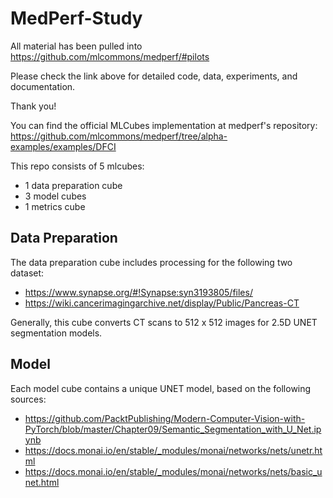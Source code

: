 # MedPerf-Study

All material has been pulled into https://github.com/mlcommons/medperf/#pilots 

Please check the link above for detailed code, data, experiments, and documentation.

Thank you!

You can find the official MLCubes implementation at medperf's repository: https://github.com/mlcommons/medperf/tree/alpha-examples/examples/DFCI

This repo consists of 5 mlcubes:
* 1 data preparation cube
* 3 model cubes
* 1 metrics cube 

## Data Preparation

The data preparation cube includes processing for the following two dataset:
* https://www.synapse.org/#!Synapse:syn3193805/files/
* https://wiki.cancerimagingarchive.net/display/Public/Pancreas-CT

Generally, this cube converts CT scans to 512 x 512 images for 2.5D UNET segmentation models. 

## Model 

Each model cube contains a unique UNET model, based on the following sources:
* https://github.com/PacktPublishing/Modern-Computer-Vision-with-PyTorch/blob/master/Chapter09/Semantic_Segmentation_with_U_Net.ipynb
* https://docs.monai.io/en/stable/_modules/monai/networks/nets/unetr.html
* https://docs.monai.io/en/stable/_modules/monai/networks/nets/basic_unet.html

